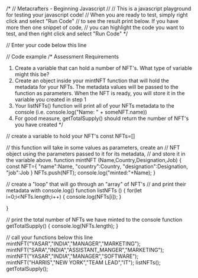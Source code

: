 /* 
// Metacrafters - Beginning Javascript
//
// This is a javascript playground for testing your javascript code!
// When you are ready to test, simply right click and select "Run Code"
// to see the result print below. If you have more then one snippet of code,
// you can highlight the code you want to test, and then right click and select "Run Code"
*/

// Enter your code below this line

// Code example
/*
Assessment Requirements
1. Create a variable that can hold a number of NFT's. What type of variable might this be?
2. Create an object inside your mintNFT function that will hold the metadata for your NFTs. 
   The metadata values will be passed to the function as parameters. When the NFT is ready, 
   you will store it in the variable you created in step 1
3. Your listNFTs() function will print all of your NFTs metadata to the console (i.e. console.log("Name: " + someNFT.name))
4. For good measure, getTotalSupply() should return the number of NFT's you have created
*/

// create a variable to hold your NFT's
const NFTs=[]


// this function will take in some values as parameters, create an
// NFT object using the parameters passed to it for its metadata, 
// and store it in the variable above.
function mintNFT (Name,Country,Designation,Job) {
const NFT={
"name":Name,
"country":Country,
"designation":Designation,
"job":Job
}
NFTs.push(NFT);
console.log("minted:"+Name);
}

// create a "loop" that will go through an "array" of NFT's
// and print their metadata with console.log()
function listNFTs () {
   for(let i=0;i<NFTs.length;i++)
      {
      console.log(NFTs[i]);
   }

}

// print the total number of NFTs we have minted to the console
function getTotalSupply() {
console.log(NFTs.length);
}

// call your functions below this line
mintNFT("YASAR","INDIA","MANAGER","MARKETING");
mintNFT("SARA","INDIA","ASSISTANT_MANGER","MARKETING");
mintNFT("YASAR","INDIA","MANAGER","SOFTWARE");
mintNFT("HARRIS","NEW YORK","TEAM LEAD","IT");
listNFTs();
getTotalSupply();


